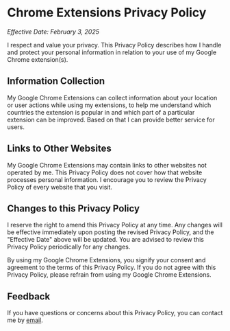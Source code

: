 # Chrome Extensions Privacy Policy

_Effective Date: February 3, 2025_

I respect and value your privacy. This Privacy Policy describes how I handle and protect your personal information in relation to your use of my Google Chrome extension(s).

## Information Collection

My Google Chrome Extensions can collect information about your location or user actions while using my extensions, to help me understand which countries the extension is popular in and which part of a particular extension can be improved. Based on that I can provide better service for users.

## Links to Other Websites

My Google Chrome Extensions may contain links to other websites not operated by me. This Privacy Policy does not cover how that website processes personal information. I encourage you to review the Privacy Policy of every website that you visit.

## Changes to this Privacy Policy

I reserve the right to amend this Privacy Policy at any time. Any changes will be effective immediately upon posting the revised Privacy Policy, and the "Effective Date" above will be updated. You are advised to review this Privacy Policy periodically for any changes.

By using my Google Chrome Extensions, you signify your consent and agreement to the terms of this Privacy Policy. If you do not agree with this Privacy Policy, please refrain from using my Google Chrome Extensions.

## Feedback

If you have questions or concerns about this Privacy Policy, you can contact me by [email](mailto:ilia.kulbakin@jenexapps.online).

